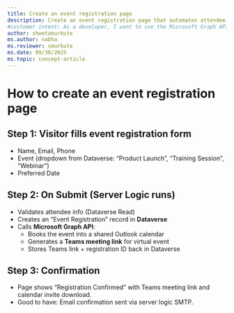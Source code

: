 ```yaml
---
title: Create an event registration page
description: Create an event registration page that automates attendee validation, calendar bookings, and confirmation emails with this comprehensive guide.
#customer intent: As a developer, I want to use the Microsoft Graph API to book events in a shared Outlook calendar so that scheduling is automated.
author: shwetamurkute
ms.author: nabha
ms.reviewer: smurkute
ms.date: 09/30/2025
ms.topic: concept-article
---
```

# How to create an event registration page

## Step 1: Visitor fills event registration form

- Name, Email, Phone
- Event (dropdown from Dataverse: “Product Launch”, “Training Session”, “Webinar”)
- Preferred Date

## Step 2: On Submit (Server Logic runs)

- Validates attendee info (Dataverse Read)
- Creates an “Event Registration” record in **Dataverse**
- Calls **Microsoft Graph API**:
  - Books the event into a shared Outlook calendar
  - Generates a **Teams meeting link** for virtual event
  - Stores Teams link + registration ID back in Dataverse

## Step 3: Confirmation

- Page shows “Registration Confirmed” with Teams meeting link and calendar invite download.
- Good to have: Email confirmation sent via server logic SMTP.
